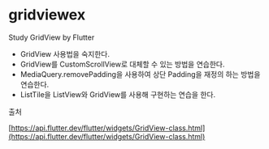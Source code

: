 # gridviewex

Study GridView by Flutter

- GridView 사용법을 숙지한다.
- GridView를 CustomScrollView로 대체할 수 있는 방법을 연습한다.
- MediaQuery.removePadding을 사용하여 상단 Padding을 재정의 하는 방법을 연습한다.
- ListTile을 ListView와 GridView를 사용해 구현하는 연습을 한다.

출처

[https://api.flutter.dev/flutter/widgets/GridView-class.html](https://api.flutter.dev/flutter/widgets/GridView-class.html)